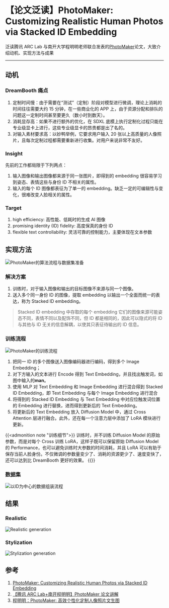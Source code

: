 # 【论文泛读】PhotoMaker: Customizing Realistic Human Photos via Stacked ID Embedding


泛读腾讯 ARC Lab 与南开大学程明明老师联合发表的[PhotoMaker](https://arxiv.org/abs/2312.04461)论文，大致介绍动机、实现方法与成果

<!--more-->

---

## 动机

### DreamBooth 痛点

1. 定制时间慢：由于需要在“测试”（定制）阶段对模型进行微调，理论上消耗的时间往往需要大约 15 分钟，在一些商业化的 APP 上，由于资源分配和排队的问题这一定制时间甚至要更久（数小时到数天）。
2. 消耗显存高：如果不进行额外的优化，在 SDXL 底模上执行定制化过程只能在专业级显卡上进行，这些专业级显卡的昂贵都是出了名的。
3. 对输入素材要求高：以妙鸭举例，它要求用户输入 20 张以上高质量的人像照片，且每次定制过程都需要重新进行收集。对用户来说非常不友好。

### Insight

先前的工作都局限于下列两点：

1. 输入图像和输出图像都来源于同一张图片，即得到的 embedding 很容易学习到姿态、表情这些与身份 ID 不相关的属性。
2. 输入的每个 ID 图像都表征为了单一的 embedding。缺乏一定的可编辑性与变化，很难改变人脸相关的属性。

### Target

1. high efficiency: 高性能、低耗时的生成 AI 图像
2. promising identity (ID) fidelity: 高度保真的身份 ID
3. flexible text controllability: 灵活可靠的控制能力，主要体现在文本参数

## 实现方法

![PhotoMaker的算法流程与数据集准备](https://picx-img.pjmcode.top/20240320/imageimage.26l8lpo27a.webp)

### 解决方案

1. 训练时，对于输入图像和输出的目标图像不来源与同一个图像。
2. 送入多个同一身份 ID 的图像，提取 embedding 以输出一个全面而统一的表达，称为 Stacked ID embedding。

> Stacked ID embedding 中存取的每个 embedding 它们的图像来源可能姿态不同，表情不同以及配饰不同，但 ID 都是相同的，因此可以隐式的将 ID 与其他与 ID 无关的信息解耦，以使其只表征待输出的 ID 信息。

### 训练流程

![PhotoMaker的训练流程](https://picx-img.pjmcode.top/20240320/imageimage.361bywecn1.webp)

1. 把同一 ID 的多个图像送入图像编码器进行编码，得到多个 Image Embedding；
2. 对下方输入的文本进行 Encode 得到 Text Embedding，并且找出触发词，如图中输入的**man**。
3. 使用 MLP 对 Text Embedding 和 Image Embedding 进行混合得到 Stacked ID Embedding，即 Text Embedding 与每个 Image Embedding 进行混合
4. 将得到的 Stacked ID Embedding 与 Text Embedding 中对应位触发词位置的 Embedding 进行替换，进而得到更新后的 Text Embedding。
5. 将更新后的 Text Embedding 放入 Diffusion Model 中，通过 Cross Attention 层进行融合。此外，还在每一个注意力层中添加了 LoRA 模块进行更新。

{{<admonition note "训练细节">}}
训练时，并不训练 Diffusion Model 的原始参数，而是对每个 Cross 训练 LoRA，这样子既可以保留原始 Diffusion Model 的 Performance，也可以避免训练时大参数的时间消耗，并且 LoRA 可以有助于保存当前人脸身份。不仅微调的参数量变少了、消耗的资源更少了、速度变快了，还可以达到比 DreamBooth 更好的效果。
{{</admonition>}}

### 数据集

![以ID为中心的数据组装流程](https://picx-img.pjmcode.top/20240320/imageimage.4jnv2xvn4e.webp)

## 结果

### Realistic

![Realistic generation](https://picx-img.pjmcode.top/20240320/imageimage.1hrz1q4lhp.webp)

### Stylization

![Stylization generation](https://picx-img.pjmcode.top/20240320/imageimage.8s32crwkai.webp)

## 参考

1. [PhotoMaker: Customizing Realistic Human Photos via Stacked ID Embedding](https://arxiv.org/abs/2312.04461)
2. [【腾讯 ARC Lab+南开程明明】PhotoMaker 论文讲解](https://www.bilibili.com/video/BV1AC411t7Sh)
3. [程明明：PhotoMaker: 高效个性化定制人像照片文生图](https://zhuanlan.zhihu.com/p/680468694)

